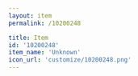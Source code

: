 ```yaml
---
layout: item
permalink: /10200248

title: Item
id: '10200248'
item_name: 'Unknown'
icon_url: 'customize/10200248.png'
---
```

